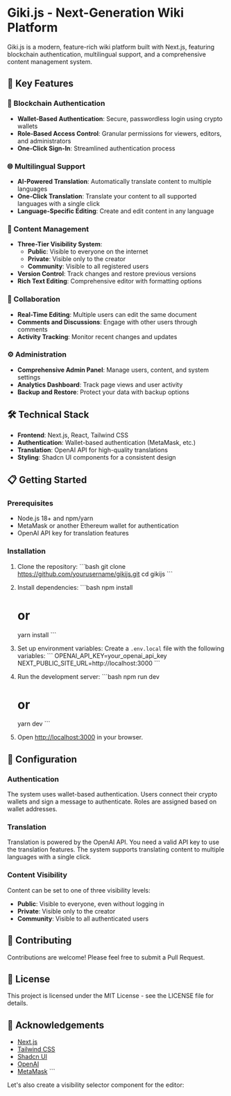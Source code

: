 # Giki.js - Next-Generation Wiki Platform

Giki.js is a modern, feature-rich wiki platform built with Next.js, featuring blockchain authentication, multilingual support, and a comprehensive content management system.

## 🚀 Key Features

### 🔐 Blockchain Authentication
- **Wallet-Based Authentication**: Secure, passwordless login using crypto wallets
- **Role-Based Access Control**: Granular permissions for viewers, editors, and administrators
- **One-Click Sign-In**: Streamlined authentication process

### 🌐 Multilingual Support
- **AI-Powered Translation**: Automatically translate content to multiple languages
- **One-Click Translation**: Translate your content to all supported languages with a single click
- **Language-Specific Editing**: Create and edit content in any language

### 📄 Content Management
- **Three-Tier Visibility System**:
  - **Public**: Visible to everyone on the internet
  - **Private**: Visible only to the creator
  - **Community**: Visible to all registered users
- **Version Control**: Track changes and restore previous versions
- **Rich Text Editing**: Comprehensive editor with formatting options

### 👥 Collaboration
- **Real-Time Editing**: Multiple users can edit the same document
- **Comments and Discussions**: Engage with other users through comments
- **Activity Tracking**: Monitor recent changes and updates

### ⚙️ Administration
- **Comprehensive Admin Panel**: Manage users, content, and system settings
- **Analytics Dashboard**: Track page views and user activity
- **Backup and Restore**: Protect your data with backup options

## 🛠️ Technical Stack

- **Frontend**: Next.js, React, Tailwind CSS
- **Authentication**: Wallet-based authentication (MetaMask, etc.)
- **Translation**: OpenAI API for high-quality translations
- **Styling**: Shadcn UI components for a consistent design

## 📋 Getting Started

### Prerequisites

- Node.js 18+ and npm/yarn
- MetaMask or another Ethereum wallet for authentication
- OpenAI API key for translation features

### Installation

1. Clone the repository:
   \`\`\`bash
   git clone https://github.com/yourusername/gikijs.git
   cd gikijs
   \`\`\`

2. Install dependencies:
   \`\`\`bash
   npm install
   # or
   yarn install
   \`\`\`

3. Set up environment variables:
   Create a `.env.local` file with the following variables:
   \`\`\`
   OPENAI_API_KEY=your_openai_api_key
   NEXT_PUBLIC_SITE_URL=http://localhost:3000
   \`\`\`

4. Run the development server:
   \`\`\`bash
   npm run dev
   # or
   yarn dev
   \`\`\`

5. Open [http://localhost:3000](http://localhost:3000) in your browser.

## 🔧 Configuration

### Authentication

The system uses wallet-based authentication. Users connect their crypto wallets and sign a message to authenticate. Roles are assigned based on wallet addresses.

### Translation

Translation is powered by the OpenAI API. You need a valid API key to use the translation features. The system supports translating content to multiple languages with a single click.

### Content Visibility

Content can be set to one of three visibility levels:
- **Public**: Visible to everyone, even without logging in
- **Private**: Visible only to the creator
- **Community**: Visible to all authenticated users

## 🤝 Contributing

Contributions are welcome! Please feel free to submit a Pull Request.

## 📄 License

This project is licensed under the MIT License - see the LICENSE file for details.

## 🙏 Acknowledgements

- [Next.js](https://nextjs.org/)
- [Tailwind CSS](https://tailwindcss.com/)
- [Shadcn UI](https://ui.shadcn.com/)
- [OpenAI](https://openai.com/)
- [MetaMask](https://metamask.io/)
\`\`\`

Let's also create a visibility selector component for the editor:
